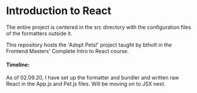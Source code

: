 # Introduction to React

The entire project is centered in the src directory with the configuration files of the formatters outside it.

This repository hosts the 'Adopt Pets!' project taught by btholt in the Frontend Masters' Complete Intro to React course.

#### Timeline:

As of 02.09.20, I have set up the formatter and bundler and written raw React in the App.js and Pet.js files. Will be moving on to JSX next.
